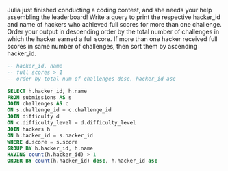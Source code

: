 Julia just finished conducting a coding contest, and she needs your help assembling the leaderboard! Write a query to print the respective hacker_id and name of hackers who achieved full scores for more than one challenge. Order your output in descending order by the total number of challenges in which the hacker earned a full score. If more than one hacker received full scores in same number of challenges, then sort them by ascending hacker_id.

```sql
-- hacker_id, name
-- full scores > 1 
-- order by total num of challenges desc, hacker_id asc

SELECT h.hacker_id, h.name
FROM submissions AS s
JOIN challenges AS c
ON s.challenge_id = c.challenge_id
JOIN difficulty d
ON c.difficulty_level = d.difficulty_level
JOIN hackers h
ON h.hacker_id = s.hacker_id
WHERE d.score = s.score
GROUP BY h.hacker_id, h.name
HAVING count(h.hacker_id) > 1
ORDER BY count(h.hacker_id) desc, h.hacker_id asc
```
